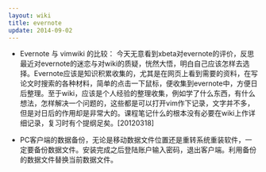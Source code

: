 ```yaml
---
layout: wiki
title: evernote
update: 2014-09-02
---
```


- Evernote 与 vimwiki 的比较：
今天无意看到xbeta对evernote的评价，反思最近对evernote的迷恋与对wiki的质疑，恍然大悟，明白自己应该怎样去选择。Evernote应该是知识积累收集的，尤其是在网页上看到需要的资料，在写论文时搜索的各种材料，简单的点击一下鼠标，便收集到evernote中，方便日后整理。至于wiki，应该是个人经验的整理收集，例如学了什么东西，有什么想法，怎样解决一个问题的，这些都是可以打开vim作下记录，文字并不多，但是对日后的作用却是非常大的。课程笔记什么的根本没有必要在wiki上作详细记录，复习时有个提纲足矣。[20120318]

- PC客户端的数据备份，无论是移动数据文件位置还是重转系统重装软件，一定要备份数据文件。安装完成之后登陆账户输入密码，退出客户端。利用备份的数据文件替换当前数据文件。
